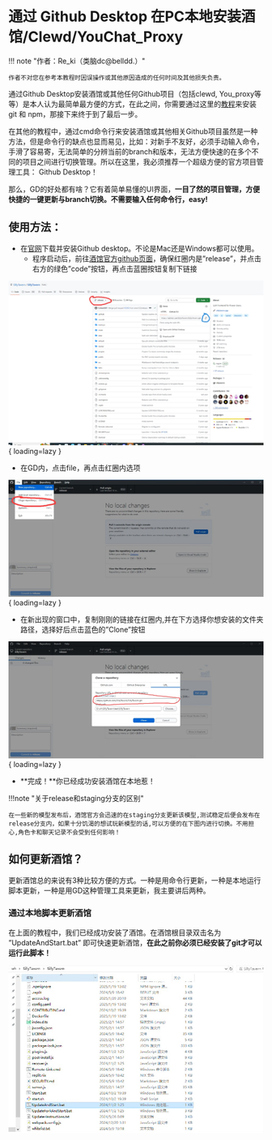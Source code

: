 # 通过 Github Desktop 在PC本地安装酒馆/Clewd/YouChat_Proxy

!!! note "作者：Re_ki（类脑dc@belldd.）"

	作者不对您在参考本教程时因误操作或其他原因造成的任何时间及其他损失负责。

通过Github Desktop安装酒馆或其他任何Github项目（包括clewd, You_proxy等等）是本人认为最简单最方便的方式，在此之间，你需要通过这里的[教程](silly.md)来安装 git 和 npm，那接下来终于到了最后一步。

在其他的教程中，通过cmd命令行来安装酒馆或其他相关Github项目虽然是一种方法，但是命令行的缺点也显而易见，比如：对新手不友好，必须手动输入命令，手滑了容易寄，无法简单的分辨当前的branch和版本，无法方便快速的在多个不同的项目之间进行切换管理。所以在这里，我必须推荐一个超级方便的官方项目管理工具： Github Desktop！

那么，GD的好处都有啥？它有着简单易懂的UI界面，**一目了然的项目管理，方便快捷的一键更新与branch切换。不需要输入任何命令行，easy!**

## 使用方法： 
- 在[官网](https://desktop.github.com/download/)下载并安装Github desktop。不论是Mac还是Windows都可以使用。
	- 程序启动后，前往[酒馆官方github页面](https://github.com/SillyTavern/SillyTavern)，确保红圈内是”release”，并点击右方的绿色”code”按钮，再点击蓝圈按钮复制下链接

![image](gitdesk/down.jpeg){ loading=lazy }

- 在GD内，点击file，再点击红圈内选项

![image](gitdesk/gdsk.jpeg){ loading=lazy }

- 在新出现的窗口中，复制刚刚的链接在红圈内,并在下方选择你想安装的文件夹路径，选择好后点击蓝色的”Clone”按钮

![image](gitdesk/clone.jpeg){ loading=lazy }

- **完成！**你已经成功安装酒馆在本地惹！

!!!note "关于release和staging分支的区别"

	在一些新的模型发布后，酒馆官方会迅速的在staging分支更新该模型,测试稳定后便会发布在release分支内，如果十分饥渴的想试玩新模型的话,可以方便的在下图内进行切换。不用担心,角色卡和聊天记录不会受到任何影响！

## 如何更新酒馆？

更新酒馆总的来说有3种比较方便的方式。一种是用命令行更新，一种是本地运行脚本更新，一种是用GD这种管理工具来更新，我主要讲后两种。

### 通过本地脚本更新酒馆

在上面的教程中，我们已经成功安装了酒馆。在酒馆根目录双击名为 ”UpdateAndStart.bat” 即可快速更新酒馆，**在此之前你必须已经安装了git才可以运行此脚本！**

![image](gitdesk/update.jpeg)






